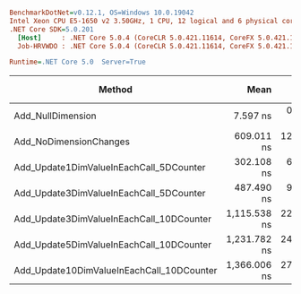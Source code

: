 ``` ini

BenchmarkDotNet=v0.12.1, OS=Windows 10.0.19042
Intel Xeon CPU E5-1650 v2 3.50GHz, 1 CPU, 12 logical and 6 physical cores
.NET Core SDK=5.0.201
  [Host]     : .NET Core 5.0.4 (CoreCLR 5.0.421.11614, CoreFX 5.0.421.11614), X64 RyuJIT
  Job-HRVWDO : .NET Core 5.0.4 (CoreCLR 5.0.421.11614, CoreFX 5.0.421.11614), X64 RyuJIT

Runtime=.NET Core 5.0  Server=True  

```
|                                    Method |         Mean |      Error |     StdDev |          Min |          Max |  Gen 0 | Gen 1 | Gen 2 | Allocated |
|------------------------------------------ |-------------:|-----------:|-----------:|-------------:|-------------:|-------:|------:|------:|----------:|
|                         Add_NullDimension |     7.597 ns |  0.1892 ns |  0.3950 ns |     6.639 ns |     8.406 ns |      - |     - |     - |         - |
|                    Add_NoDimensionChanges |   609.011 ns | 12.2189 ns | 29.7424 ns |   536.867 ns |   662.659 ns | 0.0010 |     - |     - |     120 B |
|   Add_Update1DimValueInEachCall_5DCounter |   302.108 ns |  6.3343 ns | 18.5774 ns |   263.622 ns |   349.759 ns | 0.0029 |     - |     - |     240 B |
|   Add_Update3DimValueInEachCall_5DCounter |   487.490 ns |  9.7854 ns | 18.6177 ns |   455.283 ns |   531.646 ns | 0.0029 |     - |     - |     240 B |
|  Add_Update3DimValueInEachCall_10DCounter | 1,115.538 ns | 22.3057 ns | 39.0665 ns | 1,044.995 ns | 1,204.716 ns | 0.0019 |     - |     - |     240 B |
|  Add_Update5DimValueInEachCall_10DCounter | 1,231.782 ns | 24.5319 ns | 61.9953 ns | 1,109.451 ns | 1,368.731 ns | 0.0038 |     - |     - |     392 B |
| Add_Update10DimValueInEachCall_10DCounter | 1,366.006 ns | 27.3448 ns | 57.0788 ns | 1,252.119 ns | 1,487.631 ns | 0.0076 |     - |     - |     672 B |
